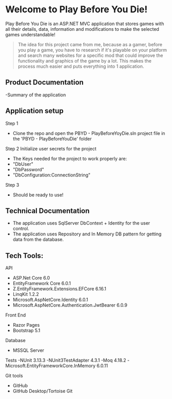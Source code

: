 # Welcome to Play Before You Die!

Play Before You Die is an ASP.NET MVC application that stores games with all their details, data, information and modifications to make the selected games understandable! 
 > The idea for this project came from me, because as a gamer, before you play a game, you have to research if it's playable on your platform and search many websites for a specific mod that could improve the functionality and graphics of the game by a lot. This makes the process much easier and puts everything into 1 application.

## Product Documentation

-Summary of the application



## Application setup

Step 1
- Clone the repo and open the PBYD - PlayBeforeYoyDie.sln project file in the 'PBYD - PlayBeforeYouDie' folder

Step 2
Initialize user secrets for the project
- The Keys needed for the project to work properly are:
- "DbUser"
- "DbPassword"
- "DbConfiguration:ConnectionString"

Step 3
- Should be ready to use!

## Technical Documentation

- The application uses SqlServer DbContext + Identity for the user control.
- The application uses Repository and In Memory DB pattern for getting data from the database.



## Tech Tools:

API

- ASP.Net Core 6.0
- EntityFramework Core 6.0.1
- Z.EntityFramework.Extensions.EFCore 6.16.1
- LinqKit 1.2.2
- Microsoft.AspNetCore.Identity 6.0.1
- Microsoft.AspNetCore.Authentication.JwtBearer 6.0.9

Front End
- Razor Pages 
- Bootstrap 5.1

Database
- MSSQL Server

Tests
-NUnit 3.13.3
-NUnit3TestAdapter 4.3.1
-Moq 4.18.2
-Microsoft.EntityFrameworkCore.InMemory 6.0.11

Git tools
- GitHub
- GitHub Desktop/Tortoise Git